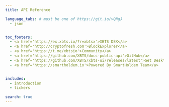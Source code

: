 ```yaml
---
title: API Reference

language_tabs: # must be one of https://git.io/vQNgJ
  - json


toc_footers:
  - <a href='https://ex.xbts.io/?r=xbtsx'>XBTS DEX</a>
  - <a href='http://cryptofresh.com'>BlockExplorer</a>
  - <a href='https://t.me/xbtsio'>Community</a>
  - <a href='https://github.com/XBTS/docs-public-api'>GitHub</a>
  - <a href='https://github.com/XBTS/xbts-ui/releases/latest'>Get Desktop DEX App</a>
  - <a href='https://smartholdem.io'>Powered By SmartHoldem Team</a>


includes:
  - introduction
  - tickers

search: true
---
```


